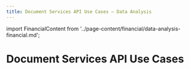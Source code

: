 ```yaml
---
title: Document Services API Use Cases — Data Analysis
---
```


import FinancialContent from '../page-content/financial/data-analysis-financial.md';


<Hero slots="heading" variant="fullwidth" theme="dark"  customLayout className="herobgImage"/>

# Document Services API Use Cases


<MenuWrapperComponent  slots="content"  repeat="1" theme="lightest"/>

<FinancialContent />